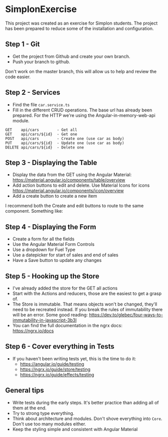 # SimplonExercise

This project was created as an exercise for Simplon students. The project has been prepared to reduce some of the installation and configuration.

## Step 1 - Git

* Get the project from Github and create your own branch. 
* Push your branch to github.

Don't work on the master branch, this will allow us to help and review the code easier.

## Step 2 - Services

* Find the file `car.service.ts`
* Fill in the different CRUD operations. The base url has already been prepared. For the HTTP we're using the Angular-in-memory-web-api module.

```
GET    api/cars        - Get all
GET    api/cars/${id}  - Get one
POST   api/cars        - Create one (use car as body)
PUT    api/cars/${id}  - Update one (use car as body)
DELETE api/cars/${id}  - Delete one
```

## Step 3 - Displaying the Table

* Display the data from the GET using the Angular Material: https://material.angular.io/components/table/overview
* Add action buttons to edit and delete. Use Material Icons for icons https://material.angular.io/components/icon/overview
* Add a create button to create a new item

I recommend both the Create and edit buttons to route to the same component. Something like:

## Step 4 - Displaying the Form

* Create a form for all the fields
* Use the Angular Material Form Controls
* Use a dropdown for Fuel Type
* Use a datepicker for start of sales and end of sales
* Have a Save button to update any changes

## Step 5 - Hooking up the Store
* I've already added the store for the GET all actions
* Start with the Actions and reducers, those are the easiest to get a grasp of.
* The Store is immutable. That means objects won't be changed, they'll need to be recreated instead. If you break the rules of immutability there will be an error. Some good reading: https://dev.to/glebec/four-ways-to-immutability-in-javascript-3b3l
* You can find the full documentation in the ngrx docs: https://ngrx.io/docs

## Step 6 - Cover everything in Tests
* If you haven't been writing tests yet, this is the time to do it:
  * https://angular.io/guide/testing
  * https://ngrx.io/guide/store/testing
  * https://ngrx.io/guide/effects/testing

## General tips
* Write tests during the early steps. It's better practice than adding all of them at the end.
* Try to strong type everything.
* Think about architecture and modules. Don't shove everything into `Core`. Don't use too many modules either.
* Keep the styling simple and consistent with Angular Material
